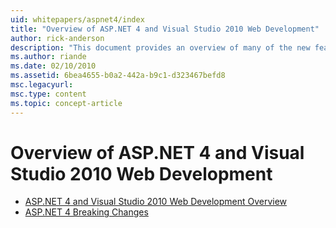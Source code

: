 ```yaml
---
uid: whitepapers/aspnet4/index
title: "Overview of ASP.NET 4 and Visual Studio 2010 Web Development"
author: rick-anderson
description: "This document provides an overview of many of the new features for ASP.NET that are included in the.NET Framework 4 and in Visual Studio 2010."
ms.author: riande
ms.date: 02/10/2010
ms.assetid: 6bea4655-b0a2-442a-b9c1-d323467befd8
msc.legacyurl: 
msc.type: content
ms.topic: concept-article
---
```

# Overview of ASP.NET 4 and Visual Studio 2010 Web Development

- [ASP.NET 4 and Visual Studio 2010 Web Development Overview](overview.md)
- [ASP.NET 4 Breaking Changes](breaking-changes.md)
